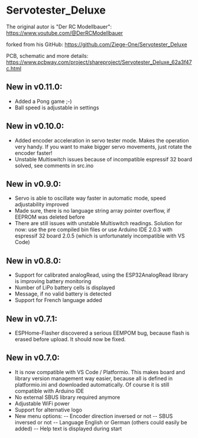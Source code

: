 # Servotester_Deluxe

The original autor is "Der RC Modellbauer": https://www.youtube.com/@DerRCModellbauer

forked from his GitHub: https://github.com/Ziege-One/Servotester_Deluxe

PCB, schematic and more details: https://www.pcbway.com/project/shareproject/Servotester_Deluxe_62a3f47c.html

## New in v0.11.0:
- Added a Pong game ;-)
- Ball speed is adjustable in settings

## New in v0.10.0:
- Added encoder acceleration in servo tester mode. Makes the operation very handy. If you want to make bigger servo movements, just rotate the encoder faster!
- Unstable Multiswitch issues because of incompatible espressif 32 board solved, see comments in src.ino

## New in v0.9.0:
- Servo is able to oscillate way faster in automatic mode, speed adjustability improved
- Made sure, there is no language string array pointer overflow, if EEPROM was deleted before
- There are still issues with unstable Multiswitch readings. Solution for now: use the pre compiled bin files or use Arduino IDE 2.0.3 with espressif 32 board 2.0.5 (which is unfortunately incompatible with VS Code)

## New in v0.8.0:
- Support for calibrated analogRead, using the ESP32AnalogRead library is improving battery monitoring
- Number of LiPo battery cells is displayed
- Message, if no valid battery is detected
- Support for French language added

## New in v0.7.1:
- ESPHome-Flasher discovered a serious EEMPOM bug, because flash is erased before upload. It should now be fixed.

## New in v0.7.0:
- It is now compatible with VS Code / Platformio. This makes board and library version management way easier, because all is defined in platformio.ini and downloaded automatically. Of course it is still compatible with Arduino IDE
- No external SBUS library required anymore
- Adjustable WiFi power
- Support for alternative logo
- New menu options: 
-- Encoder direction inversed or not
-- SBUS inversed or not
-- Language English or German (others could easily be added)
-- Help text is displayed during start
